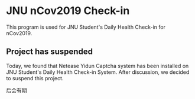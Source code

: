 # JNU nCov2019 Check-in

This program is used for JNU Student's Daily Health Check-in for nCov2019.

## Project has suspended

Today, we found that Netease Yidun Captcha system has been installed on JNU Student's Daily Health Check-in System. After discussion, we decided to suspend this project.

后会有期
